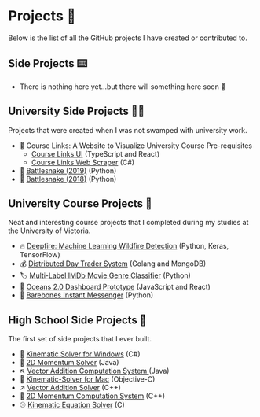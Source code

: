 # Projects 📝

Below is the list of all the GitHub projects I have created or contributed to. 

## Side Projects ⌨️
- There is nothing here yet...but there will something here soon 🤔

## University Side Projects 🧑‍🎓

Projects that were created when I was not swamped with university work. 

- 🔗 Course Links: A Website to Visualize University Course Pre-requisites
    - [Course Links UI](https://github.com/kgorgi/CourseLinks-UI) (TypeScript and React)
    - [Course Links Web Scraper](https://github.com/kgorgi/CourseLinks-Web-Scraper) (C#) 
- 🐍 [Battlesnake (2019)](https://github.com/kgorgi/Battlesnake-2019) (Python)
- 🐍 [Battlesnake (2018)](https://github.com/kgorgi/Battlesnake-2018) (Python)

## University Course Projects 🏫
 
Neat and interesting course projects that I completed during my studies at the University of Victoria. 

- 🔥 [Deepfire: Machine Learning Wildfire Detection](https://github.com/devlyn37/Deepfire) (Python, Keras, TensorFlow)
- 💰 [Distributed Day Trader System](https://github.com/kgorgi/Distributed-Day-Trading-System) (Golang and MongoDB)
- 🏷 [Multi-Label IMDb Movie Genre Classifier](https://github.com/ChrisWNorton/SENG474Project) (Python)
- 🐬 [Oceans 2.0 Dashboard Prototype](https://github.com/kgorgi/Oceans-2.0-Dashboards) (JavaScript and React)
- 🦴 [Barebones Instant Messenger](https://github.com/kgorgi/Barebones-Instant-Messenger) (Python)

## High School Side Projects 🍎

The first set of side projects that I ever built. 

- 🏐 [Kinematic Solver for Windows](https://github.com/kgorgi/Kinematic-Solver-for-Windows) (C#)
- 🚙 [2D Momentum Solver](https://github.com/kgorgi/2D-Momentum-Solver) (Java)
- ↖ [Vector Addition Computation System ](https://github.com/kgorgi/VACS) (Java)
- 🏀 [Kinematic-Solver for Mac](https://github.com/kgorgi/Kinematic-Solver-for-Mac) (Objective-C)
- ↗ [Vector Addition Solver](https://github.com/kgorgi/Vector-Addition-Solver) (C++)
- 🚗 [2D Momentum Computation System](https://github.com/kgorgi/2D-MCS) (C++)
- ⚾ [Kinematic Equation Solver](https://github.com/kgorgi/Kinematic-Equation-Solver) (C)
